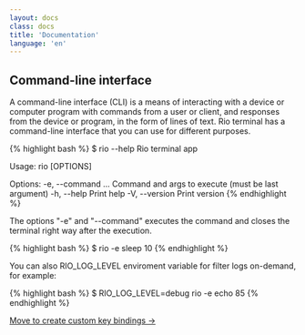 ```yaml
---
layout: docs
class: docs
title: 'Documentation'
language: 'en'
---
```


## Command-line interface

A command-line interface (CLI) is a means of interacting with a device or computer program with commands from a user or client, and responses from the device or program, in the form of lines of text. Rio terminal has a command-line interface that you can use for different purposes.

{% highlight bash %}
$ rio --help
Rio terminal app

Usage: rio [OPTIONS]

Options:
  -e, --command <COMMAND>...  Command and args to execute (must be last argument)
  -h, --help                  Print help
  -V, --version               Print version
{% endhighlight %}

The options "-e" and "--command" executes the command and closes the terminal right way after the execution.

{% highlight bash %}
$ rio -e sleep 10
{% endhighlight %}

You can also <span class="keyword">RIO_LOG_LEVEL</span> enviroment variable for filter logs on-demand, for example:

{% highlight bash %}
$ RIO_LOG_LEVEL=debug rio -e echo 85
{% endhighlight %}

[Move to create custom key bindings ->](/rio/docs/create-custom-key-bindings#create-custom-key-bindings)